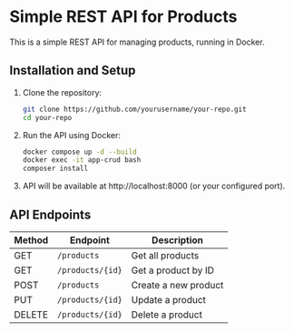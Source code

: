 # Simple REST API for Products

This is a simple REST API for managing products, running in Docker.

## Installation and Setup

1. Clone the repository:
   ```sh
   git clone https://github.com/yourusername/your-repo.git
   cd your-repo

2. Run the API using Docker:
   ```sh
   docker compose up -d --build
   docker exec -it app-crud bash
   composer install

3. API will be available at http://localhost:8000 (or your configured port).

## API Endpoints

| Method  | Endpoint        | Description          |
|---------|---------------|----------------------|
| GET     | `/products`    | Get all products    |
| GET     | `/products/{id}` | Get a product by ID |
| POST    | `/products`    | Create a new product |
| PUT     | `/products/{id}` | Update a product |
| DELETE  | `/products/{id}` | Delete a product |

